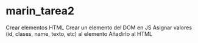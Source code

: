 # marin_tarea2
Crear elementos HTML Crear un elemento del DOM en JS Asignar valores (id, clases, name, texto, etc) al elemento Añadirlo al HTML
